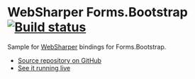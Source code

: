 # WebSharper Forms.Bootstrap [![Build status](https://ci.appveyor.com/api/projects/status/06tbjdci7se9qt9g?svg=true)](https://ci.appveyor.com/project/IntelliFactory/forms-bootstrap)

Sample for [WebSharper](https://websharper.com) bindings for Forms.Bootstrap.

* [Source repository on GitHub](https://github.com/websharper-samples/Forms.Bootstrap)
* [See it running live](https://websharper-samples.github.io/Forms.Bootstrap)
